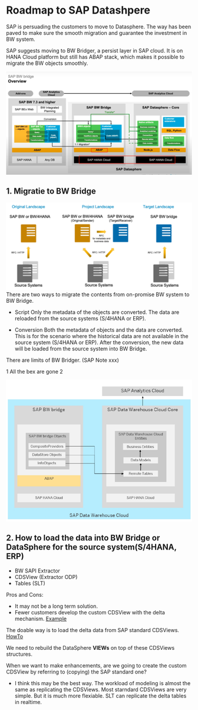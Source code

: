 # Roadmap to SAP Datashpere

SAP is persuading the customers to move to Datasphere. The way has been paved to make sure the smooth migration and guarantee the investment in BW system. 

SAP suggests moving to BW Bridger, a persist layer in SAP cloud. It is on HANA Cloud platform but still has ABAP stack, which makes it possible to migrate the BW objects smoothly.  

![alt text](/Roadmap/images/Path.png?raw=true)

## 1. Migratie to BW Bridge

![alt text](/Roadmap/images/Bridge.png?raw=true)
There are two ways to migrate the contents from on-promise BW system to BW Bridge.

- Script
Only the metadata of the objects are converted. The data are reloaded from the source systems (S/4HANA or ERP).

- Conversion
Both the metadata of objects and the data are converted. This is for the scenario where the historical data are not available in the source system (S/4HANA or ERP). After the conversion, the new data will be loaded from the source system into BW Bridge.



There are limits of BW Bridger. (SAP Note xxx)

1 All the bex are gone
2 

![alt text](/Roadmap/images/Future.png?raw=true)

## 2. How to load the data into BW Bridge or DataSphere for the source system(S/4HANA, ERP)

- BW SAPI Extractor
- CDSView (Extractor ODP)
- Tables (SLT)
  
Pros and Cons:
- It may not be a long term solution.
- Fewer customers develop the custom CDSView with the delta mechanism. 
[Example](https://github.com/SAP-samples/teched2022-DA281/blob/main/exercises/dd1/README.md)

The doable way is to load the delta data from SAP standard CDSViews. 
[HowTo](https://community.sap.com/t5/enterprise-resource-planning-blogs-by-sap/cds-based-data-extraction-part-ii-delta-handling/ba-p/13425761)

We need to rebuild the DataSphere **VIEWs** on top of these CDSViews structures.

When we want to make enhancements, are we going to create the custom CDSView by referring to (copying) the SAP standard one?

- I think this may be the best way. The workload of modeling is almost the same as replicating the CDSViews. Most starndard CDSViews are very simple. But it is much more flexiable. SLT can replicate the delta tables in realtime. 

